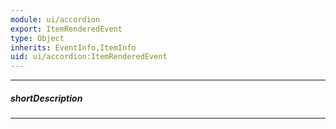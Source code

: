 ```yaml
---
module: ui/accordion
export: ItemRenderedEvent
type: Object
inherits: EventInfo,ItemInfo
uid: ui/accordion:ItemRenderedEvent
---
```

---
##### shortDescription
<!-- Description goes here -->

---
<!-- Description goes here -->